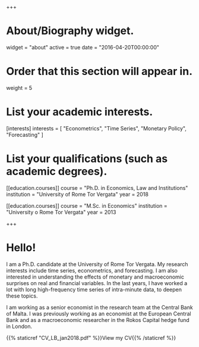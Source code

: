 +++
# About/Biography widget.
widget = "about"
active = true
date = "2016-04-20T00:00:00"

# Order that this section will appear in.
weight = 5

# List your academic interests.
[interests]
  interests = [
    "Econometrics",
    "Time Series",
    "Monetary Policy",
    "Forecasting"
  ]

# List your qualifications (such as academic degrees).
[[education.courses]]
  course = "Ph.D. in Economics, Law and Institutions"
  institution = "University of Rome Tor Vergata"
  year = 2018

[[education.courses]]
  course = "M.Sc. in Economics"
  institution = "University o Rome Tor Vergata"
  year = 2013


+++

# Hello!

I am a Ph.D. candidate at the University of Rome Tor Vergata. My research interests include time series, econometrics, and forecasting. I am also interested in understanding the effects of monetary and macroeconomic surprises on real and financial variables. In the last years, I have worked a lot with long high-frequency time series of intra-minute data, to deepen these topics. 

I am working as a senior economist in the research team at the Central Bank of Malta. I was previously working as an economist at the European Central Bank and as a macroeconomic researcher in the Rokos Capital hedge fund in London.

{{% staticref "CV_LB_jan2018.pdf" %}}View my CV{{% /staticref %}}